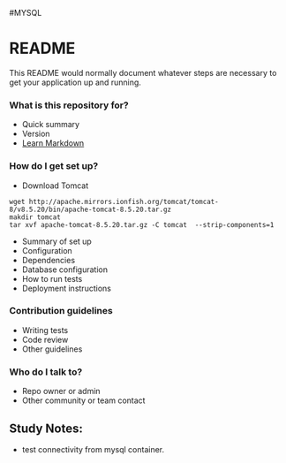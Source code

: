 #MYSQL

# README #

This README would normally document whatever steps are necessary to get your application up and running.

### What is this repository for? ###

* Quick summary
* Version
* [Learn Markdown](https://bitbucket.org/tutorials/markdowndemo)

### How do I get set up? ###
* Download Tomcat 

```
wget http://apache.mirrors.ionfish.org/tomcat/tomcat-8/v8.5.20/bin/apache-tomcat-8.5.20.tar.gz 
makdir tomcat
tar xvf apache-tomcat-8.5.20.tar.gz -C tomcat  --strip-components=1 
```
* Summary of set up
* Configuration
* Dependencies
* Database configuration
* How to run tests
* Deployment instructions

### Contribution guidelines ###

* Writing tests
* Code review
* Other guidelines

### Who do I talk to? ###

* Repo owner or admin
* Other community or team contact


Study Notes:
--
- test connectivity from mysql container.




